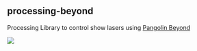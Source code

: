## processing-beyond

Processing Library to control show lasers using [Pangolin Beyond](https://pangolin.com/pages/beyond)

![](https://user-images.githubusercontent.com/720669/52695698-7b6a1000-2f6d-11e9-8e5b-53756ffcbd09.png)
